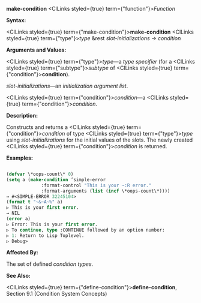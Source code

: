 **make-condition** <ClLinks styled={true} term={"function"}><i>Function</i></ClLinks> 



**Syntax:** 



<ClLinks styled={true} term={"make-condition"}><b>make-condition</b></ClLinks> <ClLinks styled={true} term={"type"}><i>type</i></ClLinks> &amp;rest *slot-initializations → condition* 



**Arguments and Values:** 



<ClLinks styled={true} term={"type"}><i>type</i></ClLinks>—a *type specifier* (for a <ClLinks styled={true} term={"subtype"}><i>subtype</i></ClLinks> of <ClLinks styled={true} term={"condition"}><b>condition</b></ClLinks>). 



*slot-initializations*—an *initialization argument list*. 



<ClLinks styled={true} term={"condition"}><i>condition</i></ClLinks>—a <ClLinks styled={true} term={"condition"}><i>condition</i></ClLinks>. 







 



 



**Description:** 



Constructs and returns a <ClLinks styled={true} term={"condition"}><i>condition</i></ClLinks> of type <ClLinks styled={true} term={"type"}><i>type</i></ClLinks> using *slot-initializations* for the initial values of the slots. The newly created <ClLinks styled={true} term={"condition"}><i>condition</i></ClLinks> is returned. 



**Examples:**
```lisp

(defvar \*oops-count\* 0) 
(setq a (make-condition ’simple-error 
			 :format-control "This is your ~:R error." 
			 :format-arguments (list (incf \*oops-count\*)))) 
→ #<SIMPLE-ERROR 32245104> 
(format t "~&~A~%" a) 
▷ This is your first error. 
→ NIL 
(error a) 
▷ Error: This is your first error. 
▷ To continue, type :CONTINUE followed by an option number: 
▷ 1: Return to Lisp Toplevel. 
▷ Debug> 

```
**Affected By:** 



The set of defined *condition types*. 



**See Also:** 



<ClLinks styled={true} term={"define-condition"}><b>define-condition</b></ClLinks>, Section 9.1 (Condition System Concepts) 



